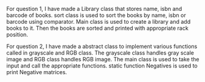 For question 1, I have made a Library class that stores name, isbn and barcode of books.
sort class is used to sort the books by name, isbn or barcode using comparator.
Main class is used to create a library and add books to it.
Then the books are sorted and printed with appropriate rack position.

For question 2, I have made a abstract class to implement various functions called in grayscale and RGB class.
The grayscale class handles gray scale image and RGB class handles RGB image.
The main class is used to take the input and call the appropriate functions.
static function Negatives is used to print Negative matrices.